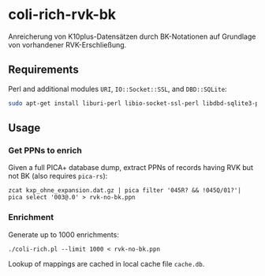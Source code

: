 # coli-rich-rvk-bk

Anreicherung von K10plus-Datensätzen durch BK-Notationen auf Grundlage von vorhandener RVK-Erschließung.

## Requirements

Perl and additional modules `URI`, `IO::Socket::SSL`, and `DBD::SQLite`:

~~~sh
sudo apt-get install liburi-perl libio-socket-ssl-perl libdbd-sqlite3-perl
~~~

## Usage

### Get PPNs to enrich

Given a full PICA+ database dump, extract PPNs of records having RVK but not BK (also requires `pica-rs`):

~~~
zcat kxp_ohne_expansion.dat.gz | pica filter '045R? && !045Q/01?'| pica select '003@.0' > rvk-no-bk.ppn
~~~

### Enrichment

Generate up to 1000 enrichments:

~~~
./coli-rich.pl --limit 1000 < rvk-no-bk.ppn
~~~

Lookup of mappings are cached in local cache file `cache.db`.

